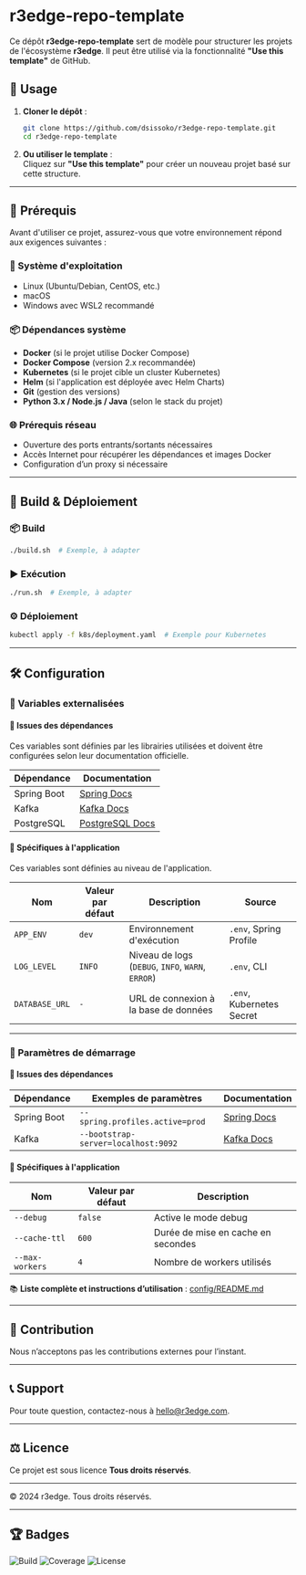 # r3edge-repo-template

Ce dépôt **r3edge-repo-template** sert de modèle pour structurer les projets de l'écosystème **r3edge**. Il peut être utilisé via la fonctionnalité **"Use this template"** de GitHub.

## 📌 Usage

1. **Cloner le dépôt** :  
   ```bash
   git clone https://github.com/dsissoko/r3edge-repo-template.git
   cd r3edge-repo-template
   ```
2. **Ou utiliser le template** :  
   Cliquez sur **"Use this template"** pour créer un nouveau projet basé sur cette structure.

---

## 🔧 Prérequis

Avant d'utiliser ce projet, assurez-vous que votre environnement répond aux exigences suivantes :

### 📂 Système d'exploitation
- Linux (Ubuntu/Debian, CentOS, etc.)
- macOS
- Windows avec WSL2 recommandé

### 📦 Dépendances système
- **Docker** (si le projet utilise Docker Compose)
- **Docker Compose** (version 2.x recommandée)
- **Kubernetes** (si le projet cible un cluster Kubernetes)
- **Helm** (si l'application est déployée avec Helm Charts)
- **Git** (gestion des versions)
- **Python 3.x / Node.js / Java** (selon le stack du projet)

### 🌐 Prérequis réseau
- Ouverture des ports entrants/sortants nécessaires
- Accès Internet pour récupérer les dépendances et images Docker
- Configuration d’un proxy si nécessaire

---

## 🚀 Build & Déploiement

### 📦 Build
```bash
./build.sh  # Exemple, à adapter
```

### ▶️ Exécution
```bash
./run.sh  # Exemple, à adapter
```

### ⚙️ Déploiement
```bash
kubectl apply -f k8s/deployment.yaml  # Exemple pour Kubernetes
```

---

## 🛠️ Configuration

### 🔹 Variables externalisées

#### 📌 Issues des dépendances
Ces variables sont définies par les librairies utilisées et doivent être configurées selon leur documentation officielle.

| Dépendance | Documentation |
|------------|--------------|
| Spring Boot | [Spring Docs](https://docs.spring.io/spring-boot/docs/current/reference/html/application-properties.html) |
| Kafka | [Kafka Docs](https://kafka.apache.org/documentation/) |
| PostgreSQL | [PostgreSQL Docs](https://www.postgresql.org/docs/) |

#### 📌 Spécifiques à l'application
Ces variables sont définies au niveau de l'application.

| Nom | Valeur par défaut | Description | Source |
|-----|------------------|-------------|--------|
| `APP_ENV` | `dev` | Environnement d'exécution | `.env`, Spring Profile |
| `LOG_LEVEL` | `INFO` | Niveau de logs (`DEBUG`, `INFO`, `WARN`, `ERROR`) | `.env`, CLI |
| `DATABASE_URL` | `-` | URL de connexion à la base de données | `.env`, Kubernetes Secret |

---

### 🔹 Paramètres de démarrage

#### 📌 Issues des dépendances

| Dépendance | Exemples de paramètres | Documentation |
|------------|-----------------------|--------------|
| Spring Boot | `--spring.profiles.active=prod` | [Spring Docs](https://docs.spring.io/spring-boot/docs/current/reference/html/application-properties.html) |
| Kafka | `--bootstrap-server=localhost:9092` | [Kafka Docs](https://kafka.apache.org/documentation/) |

#### 📌 Spécifiques à l'application

| Nom | Valeur par défaut | Description |
|-----|------------------|-------------|
| `--debug` | `false` | Active le mode debug |
| `--cache-ttl` | `600` | Durée de mise en cache en secondes |
| `--max-workers` | `4` | Nombre de workers utilisés |

📚 **Liste complète et instructions d’utilisation** : [config/README.md](config/README.md)

---

## 🤝 Contribution
Nous n’acceptons pas les contributions externes pour l’instant.

---

## 📞 Support
Pour toute question, contactez-nous à [hello@r3edge.com](mailto:hello@r3edge.com).

---

## ⚖️ Licence
Ce projet est sous licence **Tous droits réservés**.

---

© 2024 r3edge. Tous droits réservés.

---

## 🏆 Badges

![Build](https://img.shields.io/github/actions/workflow/status/dsissoko/r3edge-repo-template/build.yml?branch=main)
![Coverage](https://img.shields.io/codecov/c/github/dsissoko/r3edge-repo-template)
![License](https://img.shields.io/badge/License-MIT-2f74c0?style=flat-square&logo=balance-scale)

